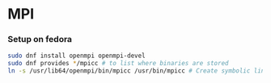 # MPI


### Setup on fedora

```bash
sudo dnf install openmpi openmpi-devel
sudo dnf provides */mpicc # to list where binaries are stored
ln -s /usr/lib64/openmpi/bin/mpicc /usr/bin/mpicc # Create symbolic link to binary
```


